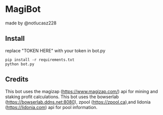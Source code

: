 # MagiBot
made by @notlucasz228

## Install
replace "TOKEN HERE" with  your token in bot.py

```shell
pip install -r requirements.txt
python bot.py
```
## Credits
This bot uses the magizap (https://www.magizap.com/) api for mining and staking profit calculations. 
This bot uses the bowserlab (https://bowserlab.ddns.net:8080), zpool (https://zpool.ca),and lidonia (https://lidonia.com) api for pool information. 
